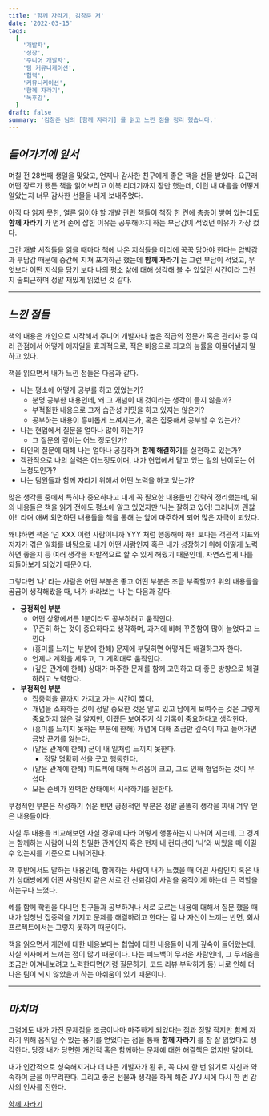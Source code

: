 ```yaml
---
title: '함께 자라기, 김창준 저'
date: '2022-03-15'
tags:
  [
    '개발자',
    '성장',
    '주니어 개발자',
    '팀 커뮤니케이션',
    '협력',
    '커뮤니케이션',
    '함께 자라기',
    '독후감',
  ]
draft: false
summary: '감창준 님의 [함께 자라기] 를 읽고 느낀 점을 정리 했습니다.'
---
```


## _**들어가기에 앞서**_

며칠 전 28번째 생일을 맞았고, 언제나 감사한 친구에게 좋은 책을 선물 받았다. 요근래 어떤 장르가 됐든 책을 읽어보려고 이북 리더기까지 장만 했는데, 이런 내 마음을 어떻게 알았는지 너무 감사한 선물을 내게 보내주었다.

아직 다 읽지 못한, 얼른 읽어야 할 개발 관련 책들이 책장 한 켠에 층층이 쌓여 있는데도 **함께 자라기** 가 먼저 손에 잡힌 이유는 공부해야지 하는 부담감이 적었던 이유가 가장 컸다.

그간 개발 서적들을 읽을 때마다 책에 나온 지식들을 머리에 꾹꾹 담아야 한다는 압박감과 부담감 때문에 중간에 지쳐 포기하곤 했는데 **함께 자라기** 는 그런 부담이 적었고, 무엇보다 어떤 지식을 담기 보다 나의 평소 삶에 대해 생각해 볼 수 있었던 시간이라 그런지 출퇴근하며 정말 재밌게 읽었던 것 같다.

---

## _**느낀 점들**_

책의 내용은 개인으로 시작해서 주니어 개발자나 높은 직급의 전문가 혹은 관리자 등 여러 관점에서 어떻게 애자일을 효과적으로, 적은 비용으로 최고의 능률을 이끌어낼지 말하고 있다.

책을 읽으면서 내가 느낀 점들은 다음과 같다.

- 나는 평소에 어떻게 공부를 하고 있었는가?
  - 분명 공부한 내용인데, 왜 그 개념이 내 것이라는 생각이 들지 않을까?
  - 부적절한 내용으로 그저 습관성 커밋을 하고 있지는 않은가?
  - 공부하는 내용이 흥미롭게 느껴지는가, 혹은 집중해서 공부할 수 있는가?
- 나는 현업에서 질문을 얼마나 많이 하는가?
  - 그 질문의 깊이는 어느 정도인가?
- 타인의 질문에 대해 나는 얼마나 공감하며 **함께 해결하기**를 실천하고 있는가?
- 객관적으로 나의 실력은 어느정도이며, 내가 현업에서 맡고 있는 일의 난이도는 어느정도인가?
- 나는 팀원들과 함께 자라기 위해서 어떤 노력을 하고 있는가?

많은 생각들 중에서 특히나 중요하다고 내게 꼭 필요한 내용들만 간략히 정리했는데, 위의 내용들은 책을 읽기 전에도 평소에 알고 있었지만 ‘나는 잘하고 있어! 그러니까 괜찮아!’ 라며 애써 외면하던 내용들을 책을 통해 눈 앞에 마주하게 되어 많은 자극이 되었다.

왜냐하면 책은 ’넌 XXX 이런 사람이니까 YYY 처럼 행동해야 해!’ 보다는 객관적 지표와 저자가 겪은 일화를 바탕으로 내가 어떤 사람인지 혹은 내가 성장하기 위해 어떻게 노력하면 좋을지 등 여러 생각을 자발적으로 할 수 있게 해줬기 때문인데, 자연스럽게 나를 되돌아보게 되었기 때문이다.

그렇다면 ‘나’ 라는 사람은 어떤 부분은 좋고 어떤 부분은 조금 부족할까? 위의 내용들을 곰곰이 생각해봤을 때, 내가 바라보는 ‘나'는 다음과 같다.

- **긍정적인 부분**
  - 어떤 상황에서든 1분이라도 공부하려고 움직인다.
  - 꾸준히 하는 것이 중요하다고 생각하며, 과거에 비해 꾸준함이 많이 늘었다고 느낀다.
  - (흥미를 느끼는 부분에 한해) 문제에 부딪히면 어떻게든 해결하고자 한다.
  - 언제나 계획을 세우고, 그 계획대로 움직인다.
  - (깊은 관계에 한해) 상대가 마주한 문제를 함께 고민하고 더 좋은 방향으로 해결하려고 노력한다.
- **부정적인 부분**
  - 집중력을 끝까지 가지고 가는 시간이 짧다.
  - 개념을 소화하는 것이 정말 중요한 것은 알고 있고 남에게 보여주는 것은 그렇게 중요하지 않은 걸 알지만, 어쨌든 보여주기 식 기록이 중요하다고 생각한다.
  - (흥미를 느끼지 못하는 부분에 한해) 개념에 대해 조금만 깊숙이 파고 들어가면 금방 끈기를 잃는다.
  - (얕은 관계에 한해) 굳이 내 일처럼 느끼지 못한다.
    - 정말 명확히 선을 긋고 행동한다.
  - (얕은 관계에 한해) 피드백에 대해 두려움이 크고, 그로 인해 협업하는 것이 무섭다.
  - 모든 준비가 완벽한 상태에서 시작하기를 원한다.

부정적인 부분은 작성하기 쉬운 반면 긍정적인 부분은 정말 골똘히 생각을 짜내 겨우 얻은 내용들이다.

사실 두 내용을 비교해보면 사실 경우에 따라 어떻게 행동하는지 나뉘어 지는데, 그 경계는 함께하는 사람이 나와 친밀한 관계인지 혹은 현재 내 컨디션이 ‘나’와 싸웠을 때 이길 수 있는지를 기준으로 나뉘어진다.

책 후반에서도 말하는 내용인데, 함께하는 사람이 내가 느꼈을 때 어떤 사람인지 혹은 내가 상대방에게 어떤 사람인지 같은 서로 간 신뢰감이 사람을 움직이게 하는데 큰 역할을 하는구나 느꼈다.

예를 함께 학원을 다니던 친구들과 공부하거나 서로 모르는 내용에 대해서 질문 했을 때 내가 엄청난 집중력을 가지고 문제를 해결하려고 한다는 걸 나 자신이 느끼는 반면, 회사 프로젝트에서는 그렇지 못하기 때문이다.

책을 읽으면서 개인에 대한 내용보다는 협업에 대한 내용들이 내게 깊숙이 들어왔는데, 사실 회사에서 느끼는 점이 많기 때문이다. 나는 피드백이 무서운 사람인데, 그 무서움을 조금만 이겨내보려고 노력한다면(가령 질문하기, 코드 리뷰 부탁하기 등) 나로 인해 더 나은 팀이 되지 않았을까 하는 아쉬움이 있기 때문이다.

---

## _**마치며**_

그럼에도 내가 가진 문제점을 조금이나마 마주하게 되었다는 점과 정말 작지만 함께 자라기 위해 움직일 수 있는 용기를 얻었다는 점을 통해 **함께 자라기** 를 참 잘 읽었다고 생각한다. 당장 내가 당면한 개인적 혹은 함께하는 문제에 대한 해결책은 없지만 말이다.

내가 인간적으로 성숙해지거나 더 나은 개발자가 된 뒤, 꼭 다시 한 번 읽기로 자신과 약속하며 글을 마무리한다. 그리고 좋은 선물과 생각을 하게 해준 JYJ 씨에 다시 한 번 감사의 인사를 전한다.

[함께 자라기](http://www.yes24.com/Product/Goods/67350256)
